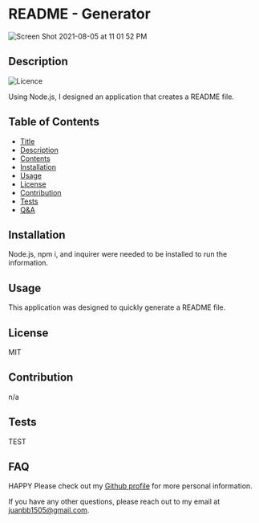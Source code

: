 # README - Generator

![Screen Shot 2021-08-05 at 11 01 52 PM](https://user-images.githubusercontent.com/84401029/128451339-11e84b98-4520-4fab-9920-6645bff6e741.png)


## Description
![Licence](https://img.shields.io/badge/license-MIT-blueviolet.svg)

Using Node.js, I designed an application that creates a README file. 

## Table of Contents
 

- [Title](#title)
- [Description](#description)
- [Contents](#contents)
- [Installation](#Installation)
- [Usage](#usage)
- [License](#license)
- [Contribution](#contribution)
- [Tests](#tests)
- [Q&A](#QandA)

## Installation
Node.js, npm i, and inquirer were needed to be installed to run the information.

## Usage
This application was designed to quickly generate a README file.

## License
MIT

## Contribution
n/a

## Tests
TEST

## FAQ
HAPPY
Please check out my [Github profile](https://github.com/jb150524) for more personal information.

 If you have any other questions, please reach out to my email at juanbb1505@gmail.com.
